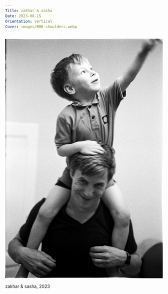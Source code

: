 ```yaml
---
Title: zakhar & sasha
Date: 2023-08-15
Orientation: vertical
Cover: images/006-shoulders.webp
---
```


![zakhar & sasha, 2023](images/006-shoulders@2x.webp)

zakhar & sasha, 2023
